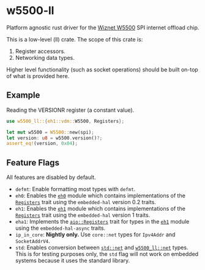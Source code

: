 # w5500-ll

Platform agnostic rust driver for the [Wiznet W5500] SPI internet offload
chip.

This is a low-level (ll) crate. The scope of this crate is:
1) Register accessors.
2) Networking data types.

Higher level functionality (such as socket operations) should be built
on-top of what is provided here.

## Example

Reading the VERSIONR register (a constant value).

```rust
use w5500_ll::{eh1::vdm::W5500, Registers};

let mut w5500 = W5500::new(spi);
let version: u8 = w5500.version()?;
assert_eq!(version, 0x04);
```

## Feature Flags

All features are disabled by default.

* `defmt`: Enable formatting most types with `defmt`.
* `eh0`: Enables the [`eh0`] module which contains
  implementations of the [`Registers`] trait
  using the `embedded-hal` version 0.2 traits.
* `eh1`: Enables the [`eh1`] module which contains
  implementations of the [`Registers`] trait
  using the `embedded-hal` version 1 traits.
* `eha1`:
  Implements the [`aio::Registers`] trait for types in the [`eh1`] module
  using the `embedded-hal-async` traits.
* `ip_in_core`: **Nightly only.**
  Use `core::net` types for `Ipv4Addr` and `SocketAddrV4`.
* `std`: Enables conversion between [`std::net`] and [`w5500_ll::net`] types.
  This is for testing purposes only, the `std` flag will not work on
  embedded systems because it uses the standard library.

[`std::net`]: https://doc.rust-lang.org/std/net/index.html
[Wiznet W5500]: https://www.wiznet.io/product-item/w5500/
[`aio::Registers`]: https://docs.rs/w5500-ll/latest/w5500_ll/aio/trait.Registers.html
[`aio`]: https://docs.rs/w5500-ll/latest/w5500_ll/aio/index.html
[`eh0`]: https://docs.rs/w5500-ll/latest/w5500_ll/eh0/index.html
[`eh1`]: https://docs.rs/w5500-ll/latest/w5500_ll/eh1/index.html
[`Registers`]: https://docs.rs/w5500-ll/latest/w5500_ll/trait.Registers.html
[`w5500_ll::net`]: https://docs.rs/w5500-ll/latest/w5500_ll/net/index.html
